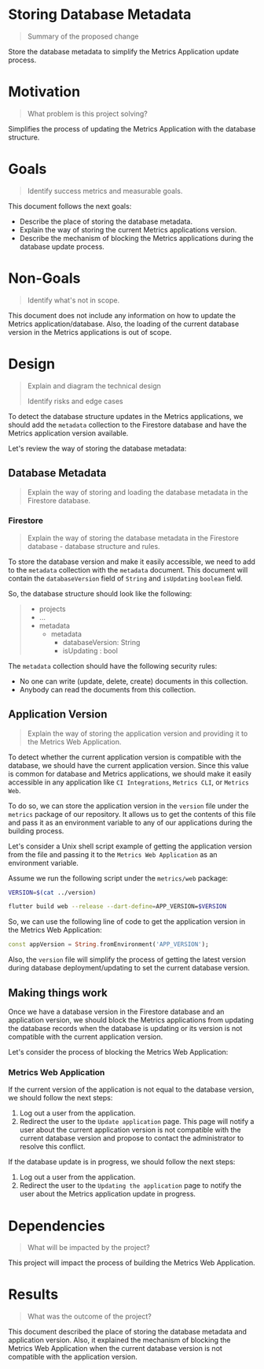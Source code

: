 # Storing Database Metadata
> Summary of the proposed change

Store the database metadata to simplify the Metrics Application update process.

# Motivation
> What problem is this project solving?

Simplifies the process of updating the Metrics Application with the database structure. 

# Goals
> Identify success metrics and measurable goals.

This document follows the next goals: 

- Describe the place of storing the database metadata.
- Explain the way of storing the current Metrics applications version. 
- Describe the mechanism of blocking the Metrics applications during the database update process.

# Non-Goals
> Identify what's not in scope.

This document does not include any information on how to update the Metrics application/database. Also, the loading of the current database version in the Metrics applications is out of scope. 

# Design

> Explain and diagram the technical design
>
> Identify risks and edge cases

To detect the database structure updates in the Metrics applications, we should add the `metadata` collection to the Firestore database and have the Metrics application version available.

Let's review the way of storing the database metadata: 

## Database Metadata
> Explain the way of storing and loading the database metadata in the Firestore database.

### Firestore 
> Explain the way of storing the database metadata in the Firestore database - database structure and rules.

To store the database version and make it easily accessible, we need to add to the `metadata` collection with the `metadata` document. This document will contain the `databaseVersion` field of `String` and `isUpdating` `boolean` field. 

So, the database structure should look like the following: 

> - projects
> - ...
> - metadata
>   - metadata
>       - databaseVersion: String
>       - isUpdating : bool


The `metadata` collection should have the following security rules: 

- No one can write (update, delete, create) documents in this collection.
- Anybody can read the documents from this collection. 

## Application Version
> Explain the way of storing the application version and providing it to the Metrics Web Application.

To detect whether the current application version is compatible with the database, we should have the current application version. Since this value is common for database and Metrics applications, we should make it easily accessible in any application like `CI Integrations`, `Metrics CLI`, or `Metrics Web`. 

To do so, we can store the application version in the `version` file under the `metrics` package of our repository. It allows us to get the contents of this file and pass it as an environment variable to any of our applications during the building process.

Let's consider a Unix shell script example of getting the application version from the file and passing it to the `Metrics Web Application` as an environment variable.

Assume we run the following script under the `metrics/web` package: 

```bash
VERSION=$(cat ../version)

flutter build web --release --dart-define=APP_VERSION=$VERSION
```

So, we can use the following line of code to get the application version in the Metrics Web Application: 

```dart
const appVersion = String.fromEnvironment('APP_VERSION');
```

Also, the `version` file will simplify the process of getting the latest version during database deployment/updating to set the current database version.

## Making things work

Once we have a database version in the Firestore database and an application version, we should block the Metrics applications from updating the database records when the database is updating or its version is not compatible with the current application version.

Let's consider the process of blocking the Metrics Web Application: 

### Metrics Web Application

If the current version of the application is not equal to the database version, we should follow the next steps: 

1. Log out a user from the application.
2. Redirect the user to the `Update application` page. This page will notify a user about the current application version is not compatible with the current database version and propose to contact the administrator to resolve this conflict.

If the database update is in progress, we should follow the next steps: 

1. Log out a user from the application.
2. Redirect the user to the `Updating the application` page to notify the user about the Metrics application update in progress.

# Dependencies
> What will be impacted by the project?

This project will impact the process of building the Metrics Web Application.

# Results

> What was the outcome of the project?

This document described the place of storing the database metadata and application version. Also, it explained the mechanism of blocking the Metrics Web Application when the current database version is not compatible with the application version.
